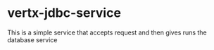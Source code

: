 # vertx-jdbc-service
This is a simple service that accepts request and then gives runs the database service
